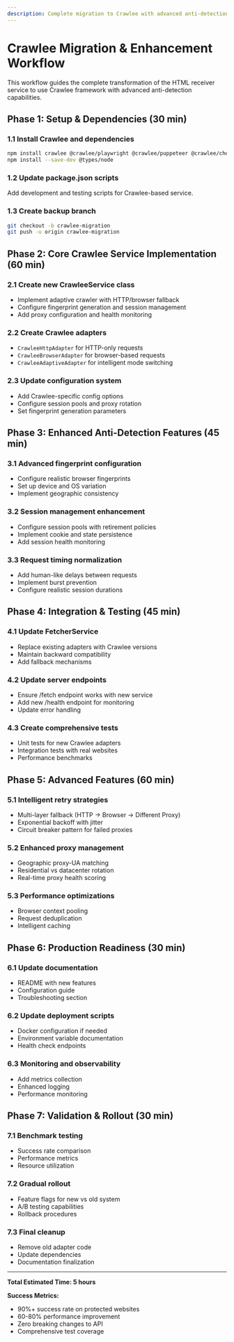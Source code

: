 ```yaml
---
description: Complete migration to Crawlee with advanced anti-detection features
---
```


# Crawlee Migration & Enhancement Workflow

This workflow guides the complete transformation of the HTML receiver service to use Crawlee framework with advanced anti-detection capabilities.

## Phase 1: Setup & Dependencies (30 min)

### 1.1 Install Crawlee and dependencies
```bash
npm install crawlee @crawlee/playwright @crawlee/puppeteer @crawlee/cheerio
npm install --save-dev @types/node
```

### 1.2 Update package.json scripts
Add development and testing scripts for Crawlee-based service.

### 1.3 Create backup branch
```bash
git checkout -b crawlee-migration
git push -u origin crawlee-migration
```

## Phase 2: Core Crawlee Service Implementation (60 min)

### 2.1 Create new CrawleeService class
- Implement adaptive crawler with HTTP/browser fallback
- Configure fingerprint generation and session management
- Add proxy configuration and health monitoring

### 2.2 Create Crawlee adapters
- `CrawleeHttpAdapter` for HTTP-only requests
- `CrawleeBrowserAdapter` for browser-based requests
- `CrawleeAdaptiveAdapter` for intelligent mode switching

### 2.3 Update configuration system
- Add Crawlee-specific config options
- Configure session pools and proxy rotation
- Set fingerprint generation parameters

## Phase 3: Enhanced Anti-Detection Features (45 min)

### 3.1 Advanced fingerprint configuration
- Configure realistic browser fingerprints
- Set up device and OS variation
- Implement geographic consistency

### 3.2 Session management enhancement
- Configure session pools with retirement policies
- Implement cookie and state persistence
- Add session health monitoring

### 3.3 Request timing normalization
- Add human-like delays between requests
- Implement burst prevention
- Configure realistic session durations

## Phase 4: Integration & Testing (45 min)

### 4.1 Update FetcherService
- Replace existing adapters with Crawlee versions
- Maintain backward compatibility
- Add fallback mechanisms

### 4.2 Update server endpoints
- Ensure /fetch endpoint works with new service
- Add new /health endpoint for monitoring
- Update error handling

### 4.3 Create comprehensive tests
- Unit tests for new Crawlee adapters
- Integration tests with real websites
- Performance benchmarks

## Phase 5: Advanced Features (60 min)

### 5.1 Intelligent retry strategies
- Multi-layer fallback (HTTP → Browser → Different Proxy)
- Exponential backoff with jitter
- Circuit breaker pattern for failed proxies

### 5.2 Enhanced proxy management
- Geographic proxy-UA matching
- Residential vs datacenter rotation
- Real-time proxy health scoring

### 5.3 Performance optimizations
- Browser context pooling
- Request deduplication
- Intelligent caching

## Phase 6: Production Readiness (30 min)

### 6.1 Update documentation
- README with new features
- Configuration guide
- Troubleshooting section

### 6.2 Update deployment scripts
- Docker configuration if needed
- Environment variable documentation
- Health check endpoints

### 6.3 Monitoring and observability
- Add metrics collection
- Enhanced logging
- Performance monitoring

## Phase 7: Validation & Rollout (30 min)

### 7.1 Benchmark testing
- Success rate comparison
- Performance metrics
- Resource utilization

### 7.2 Gradual rollout
- Feature flags for new vs old system
- A/B testing capabilities
- Rollback procedures

### 7.3 Final cleanup
- Remove old adapter code
- Update dependencies
- Documentation finalization

---

**Total Estimated Time: 5 hours**

**Success Metrics:**
- 90%+ success rate on protected websites
- 60-80% performance improvement
- Zero breaking changes to API
- Comprehensive test coverage
